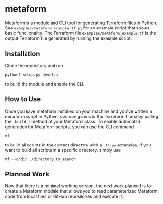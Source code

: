 # metaform

Metaform is a module and CLI tool for generating Terraform files in Python.  See `examples/metaform_example.tf.py` for an example script that shows basic functionality.  The Terraform file `examples/metaform_example.tf` is the output Terraform file generated by running the example script.

## Installation

Clone the repository and run
```shell
python3 setup.py develop
```
to build the module and enable the CLI.

## How to Use

Once you have metaform installed on your machine and you've written a metaform script in Python, you can generate the Terraform file(s) by calling the `.build()` method of your Metaform class.  To enable automated generation for Metaform scripts, you can use the CLI command
```shell
mf
```
to build all scripts in the current directory with a `.tf.py` extension.  If you want to build all scripts in a specific directory, simply use
```shell
mf --chdir ./directory_to_search
```

## Planned Work

Now that there is a minimal working version, the next work planned is to create a Metaform module that allows you to read parameterized Metaform code from local files or GitHub repositories and execute it.

